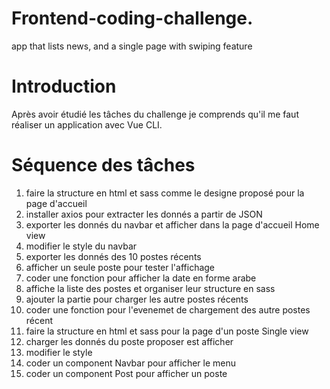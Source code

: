 # Frontend-coding-challenge.
app that lists news, and a single page with swiping feature

# Introduction
Après avoir étudié les tâches du challenge je comprends qu'il me faut réaliser un application avec Vue CLI.

# Séquence des tâches
1. faire la structure en html et sass comme le designe proposé pour la page d'accueil
2. installer axios pour extracter les donnés a partir de JSON
3. exporter les donnés du navbar et afficher dans la page d'accueil Home view
4. modifier le style du navbar
5. exporter les donnés des 10 postes récents
6. afficher un seule poste pour tester l'affichage
7. coder une fonction pour afficher la date en forme arabe
8. affiche la liste des postes et organiser leur structure en sass
9. ajouter la partie pour charger les autre postes récents
10. coder une fonction pour l'evenemet de chargement des autre postes récent
11. faire la structure en html et sass pour la page d'un poste Single view
12. charger les donnés du poste proposer est afficher
13. modifier le style
14. coder un component Navbar pour afficher le menu
15. coder un component Post pour afficher un poste
